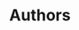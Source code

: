 ---
# Display name
title: Authors

# Username (this should match the folder name)
authors:
- authors

# Is this the primary user of the site?
superuser: false

# Role/position
role: ""

# Organizations/Affiliations
organizations: []

# Short bio (displayed in user profile at end of posts)
bio: ""

interests: []

education:
  courses: []

# Social/Academic Networking
social: []

# Enter email to display Gravatar (if Gravatar enabled in Config)
email: ""

# Organizational groups that you belong to (for People widget)
user_groups: []
--- 
